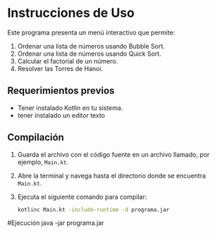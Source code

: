 # Instrucciones de Uso

Este programa presenta un menú interactivo que permite:

1. Ordenar una lista de números usando Bubble Sort.
2. Ordenar una lista de números usando Quick Sort.
3. Calcular el factorial de un número.
4. Resolver las Torres de Hanoi.

## Requerimientos previos

- Tener instalado Kotlin en tu sistema.  
- tener instalado un editor texto 

## Compilación

1. Guarda el archivo con el código fuente en un archivo llamado, por ejemplo, `Main.kt`.
2. Abre la terminal y navega hasta el directorio donde se encuentra `Main.kt`.
3. Ejecuta el siguiente comando para compilar:

   ```bash
   kotlinc Main.kt -include-runtime -d programa.jar

#Ejecución
java -jar programa.jar

